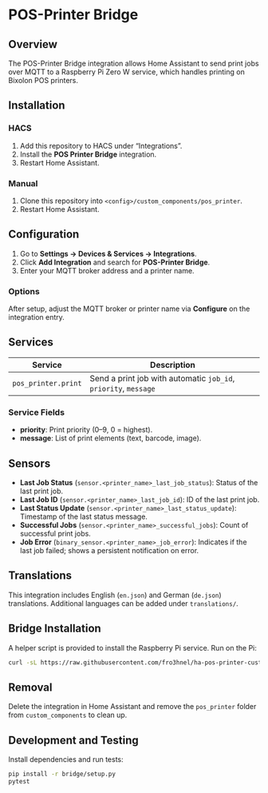 # POS-Printer Bridge

## Overview
The POS-Printer Bridge integration allows Home Assistant to send print jobs over MQTT to a Raspberry Pi Zero W service, which handles printing on Bixolon POS printers.

## Installation

### HACS
1. Add this repository to HACS under “Integrations”.
2. Install the **POS Printer Bridge** integration.
3. Restart Home Assistant.

### Manual
1. Clone this repository into `<config>/custom_components/pos_printer`.
2. Restart Home Assistant.

## Configuration

1. Go to **Settings → Devices & Services → Integrations**.
2. Click **Add Integration** and search for **POS-Printer Bridge**.
3. Enter your MQTT broker address and a printer name.

### Options
After setup, adjust the MQTT broker or printer name via **Configure** on the integration entry.

## Services

| Service              | Description                                           |
|----------------------|-------------------------------------------------------|
| `pos_printer.print`  | Send a print job with automatic `job_id`, `priority`, `message` |

### Service Fields
- **priority**: Print priority (0–9, 0 = highest).
- **message**: List of print elements (text, barcode, image).

## Sensors

- **Last Job Status** (`sensor.<printer_name>_last_job_status`): Status of the last print job.  
- **Last Job ID** (`sensor.<printer_name>_last_job_id`): ID of the last print job.  
- **Last Status Update** (`sensor.<printer_name>_last_status_update`): Timestamp of the last status message.  
- **Successful Jobs** (`sensor.<printer_name>_successful_jobs`): Count of successful print jobs.  
- **Job Error** (`binary_sensor.<printer_name>_job_error`): Indicates if the last job failed; shows a persistent notification on error.

## Translations
This integration includes English (`en.json`) and German (`de.json`) translations.
Additional languages can be added under `translations/`.

## Bridge Installation
A helper script is provided to install the Raspberry Pi service. Run on the Pi:
```bash
curl -sL https://raw.githubusercontent.com/fro3hnel/ha-pos-printer-custom-component/main/bridge/install.sh | bash
```

## Removal
Delete the integration in Home Assistant and remove the `pos_printer` folder from
`custom_components` to clean up.

## Development and Testing
Install dependencies and run tests:
```bash
pip install -r bridge/setup.py
pytest
```

